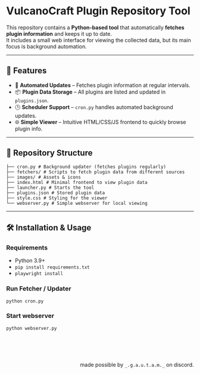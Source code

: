 # VulcanoCraft Plugin Repository Tool

This repository contains a **Python-based tool** that automatically **fetches plugin information** and keeps it up to date.  
It includes a small web interface for viewing the collected data, but its main focus is background automation.

---

## 🚀 Features
- 🔄 **Automated Updates** – Fetches plugin information at regular intervals.  
- 📦 **Plugin Data Storage** – All plugins are listed and updated in `plugins.json`.  
- 🕒 **Scheduler Support** – `cron.py` handles automated background updates.  
- 🌐 **Simple Viewer** – Intuitive HTML/CSS/JS frontend to quickly browse plugin info.    

---

## 📂 Repository Structure
```
├── cron.py # Background updater (fetches plugins regularly)
├── fetchers/ # Scripts to fetch plugin data from different sources
├── images/ # Assets & icons
├── index.html # Minimal frontend to view plugin data
├── launcher.py # Starts the tool
├── plugins.json # Stored plugin data
├── style.css # Styling for the viewer
└── webserver.py # Simple webserver for local viewing
```

---

## 🛠️ Installation & Usage
### Requirements
- Python 3.9+
- ```pip install requirements.txt```
- ```playwright install```

### Run Fetcher / Updater
```python cron.py```

### Start webserver
```python webserver.py```
<br>
<br>
<br>
<br>
<br>
<p align="right">made possible by <code>_.g.a.u.t.a.m._</code> on discord.</p>
